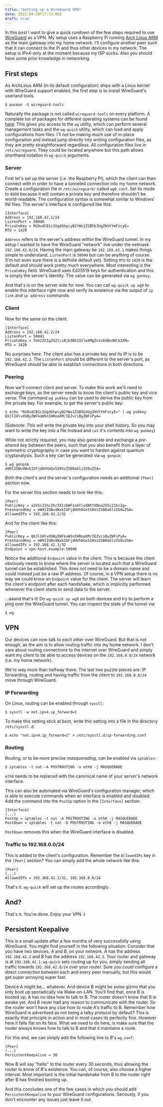 ```yaml
---
title: "Setting up a WireGuard VPN"
date: 2021-09-28T17:53:09Z
draft: true
---
```


In this post I want to give a quick rundown of the few steps required to use
[WireGuard](https://www.wireguard.com/) as a VPN. My setup uses a Raspberry Pi
running [Arch Linux ARM](https://archlinuxarm.org/) as the main gateway into my
home network. I'll configure another peer such that it can connect to the Pi
and thus other devices in my network. The setup is IPv4-only at the moment
because my ISP sucks. Also you should have some prior knowledge in networking.

## First steps

As ArchLinux ARM (in its default configuration) ships with a Linux kernel with
WireGuard support enabled, the first step is to install WireGuard's userland
tools.

    $ pacman -S wireguard-tools

Naturally the package is not called `wireguard-tools` on every platform. A
complete list of packages for different operating systems can be found
[here](https://www.wireguard.com/install/). This gives you access to the `wg`
utility, which can perform several management tasks and the `wg-quick` utility,
which can load and apply configurations from files. I'll not be making much use
of in-place configuration and instead jump directly into writing configuration
files, as they are pretty straightforward regardless. All configuration files
live in `/etc/wireguard`. They could be located anywhere but this path allows
shorthand notation in `wg-quick` arguments.

### Server

First let's set up the server (i.e. the Raspberry Pi), which the client can
then connect with in order to have a tunneled connection into my home network.
Create a configuration file in `/etc/wireguard/` called `wg0.conf`. Set its
mode to `0600` because it will contain a private key and therefore shouldn't be
world-readable. The configuration syntax is somewhat similar to Windows' INI
files. The server's interface is configured like this:

    [Interface]
    Address = 192.168.42.1/24
    ListenPort = 50040
    PrivateKey = RG9udCB1c2UgdGhpcyB2YWx1ZSB5b3UgZHVtYmFzcyE=
    MTU = 1420

`Address` refers to the server's address within the WireGuard tunnel. In my
setup I wanted to have the WireGuard "network" live under the netmask
`192.168.42.0/24`. Having the main gateway be `192.168.42.1` makes things
simple to understand. `ListenPort` is `50040` but can be anything of course
(I'm not even sure there is a definite default yet). Setting `MTU` to `1420` is
the default and should work pretty much everywhere. Most interesting is the
`PrivateKey` field. WireGuard uses Ed25519 keys for authentication and this is
simply the server's identity. The value can be generated via `wg genkey`.

And that's is on the server side for now. You can call `wg-quick up wg0` to
enable this interface right now and verify its existence via the output of `ip
link` and `ip address` commands.

### Client

Now for the same on the client.

    [Interface]
    Address = 192.168.42.2/24
    ListenPort = 50041
    PrivateKey = TmV2ZXIgZXZlciBjb3B5IGtleXMgZnJvbSBndWlkZXM=
    MTU = 1420

No surprises here. The client also has a private key and its IP is to be
`192.168.42.2`. The `ListenPort` should be different to the server's port, as
WireGuard should be able to establish connections in both directions.

### Peering

Now we'll connect client and server. To make this work we'll need to exchange
keys, as the server needs to know the client's public key and vice versa. The
command `wg pubkey` can be used to derive the public key from the private key.
For example, to get the server's public key:

    $ echo "RG9udCB1c2UgdGhpcyB2YWx1ZSB5b3UgZHVtYmFzcyE=" | wg pubkey
    QXJlIHlvdSByZWFkaW5nIHRoaXM/IEZvciByZWFsPyA=

(Sidenote: This will write the private key into your shell history. So you may
want to write the key into a file instead and `cat` it's contents into `wg
pubkey`)

While not strictly required, you may also generate and exchange a _pre-shared
key_ between the peers, such that you also benefit from a layer of symmetric
cryptography in case you want to harden against quantum cryptanalysis. Such
a key can be generated via `wg genpsk`:

    $ wg genpsk
    eW91IGNvdWxkIGFjdHVhbGx5IHVzZSB0aGlzIG9uZSA=

Both the client's and the server's configuration needs an additional `[Peer]`
section now.

For the server this section needs to look like this:

    [Peer]
    PublicKey = a2V5c21hc2hrZXlzbWFzaGtleXNtYXNoa2V5c21hc2g=
    PresharedKey = eW91IGNvdWxkIGFjdHVhbGx5IHVzZSB0aGlzIG9uZSA=
    AllowedIPs = 192.168.42.2/32

And for the client like this:

    [Peer]
    PublicKey = QXJlIHlvdSByZWFkaW5nIHRoaXM/IEZvciByZWFsPyA=
    PresharedKey = eW91IGNvdWxkIGFjdHVhbGx5IHVzZSB0aGlzIG9uZSA=
    AllowedIPs = 192.168.42.1/32
    Endpoint = vpn-host.example:50040

Notice the additional `Endpoint` value in the client. This is because the
client obviously needs to know where the server is located such that a
WireGuard tunnel can be established. This does not need to be a domain name and
could instead just be a raw IP address. Of course, in a VPN setup there is no
way we could know an `Endpoint` value for the client. The server will learn the
client's endpoint after each handshake, which is implicitly performed whenever
the client starts to send data to the server.

...aaand that's it! Do `wg-quick up wg0` on both devices and try to perform a
ping over the WireGuard tunnel. You can inspect the state of the tunnel via:

    $ wg

## VPN

Our devices can now talk to _each other_ over WireGuard. But that is not
enough, as the aim is to allow routing traffic into my home network. I don't
care about routing connections to the internet over WireGuard and simply want
my client to be able to access devices on the `192.168.0.0/24` network (i.e. my
home network).

We're way more than halfway there. The last two puzzle pieces are: IP
forwarding, routing and having traffic from the client to `192.168.0.0/24` move
through WireGuard.

### IP Forwarding

On Linux, routing can be enabled through `sysctl`:

    $ sysctl -w net.ipv4.ip_forward=1

To make this setting stick at boot, write this setting into a file in the
directory `/etc/sysctl.d`:

    $ echo "net.ipv4.ip_forward=1" > /etc/sysctl.d/ip-forwarding.conf

### Routing

Routing, or to be more precise _masquerading_, can be enabled via `iptables`:

    $ iptables -t nat -A POSTROUTING -o eth0 -j MASQUERADE

`eth0` needs to be replaced with the canonical name of your server's network
interface.

This can also be automated via WireGuard's configuration manager, which is able
to execute commands when an interface is enabled and disabled. Add the command
into the `PostUp` option in the `[Interface]` section:

    [Interface]
    (...)
    PostUp = iptables -t nat -A POSTROUTING -o eth0 -j MASQUERADE
    PostDown = iptables -t nat -D POSTROUTING -o eth0 -j MASQUERADE

`PostDown` removes this when the WireGuard interface is disabled.

### Traffic to 192.168.0.0/24

This is added to the client's configuration. Remember the `AllowedIPs` key in
the `[Peer]` section? You can simply add the whole network like this:

    [Peer]
    (...)
    AllowedIPs = 192.168.42.1/32, 192.168.0.0/24

That's it. `wg-quick` will set up the routes accordingly.

## And?

That's it. You're done. Enjoy your VPN :)

## Persistent Keepalive

This is a small update after a few months of very successfully using WireGuard.
You might find yourself in the following situation: Consider that you have two
devices, _A_ and _B_, on your network. _A_ has the address `192.168.42.2` and
_B_ has the address `192.168.42.3`. Your router and gateway is at
`192.168.42.1`.  `wg-quick` sets routing up for you, simply sending all traffic
towards `192.168.42.0/24` over your router. Sure you _could_ configure a direct
connection between each and every peer manually, but this would get super
annoying super fast.

Device A might be... whatever. And device B might be some gizmo that you only
boot up sporadically via Wake-on-LAN. You'll find that, once B is booted up, A
has no idea how to talk to B. The router doesn't know that B is awake yet. And
B never had any reason to communicate with the router. So the router won't have
any clue how to route A's traffic to B. Remember how WireGuard is advertised as
not being a talky protocol by default? This is exactly that principle in action
and in most cases its perfectly fine. However here it falls flat on its face.
What we need to do here, is make sure that the router always knows how to talk
to B and that it maintains a route.

For this end, we can simply add the following line to _B_'s `wg.conf`:

    [Peer]
    (...)
    PersistentKeepalive = 30

Now B will say "hello" to the router every 30 seconds, thus allowing the router
to know of B's existence. You can, of course, also choose a higher interval.
Most important is the initial handshake from B to the router right after B has
finished booting up.

And this concludes one of the few cases in which you should add
`PersistentKeepalive` to your WireGuard configurations. Seriously, if you
don't encounter any issues just leave it out.

